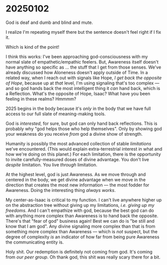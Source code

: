 # 20250102

God is deaf and dumb and blind and mute.

I realize I'm repeating myself there but the sentence doesn't feel right if I fix it.

Which is kind of the point!

I think this works: I've been approaching god-consciousness with my normal slate of empathetic/empathic feelers. But, Awareness itself doesn't have anything so specific as ... the stuff that I get from those senses. We've already discussed how Aloneness doesn't apply outside of Time. In a related way, when I reach out with signals like Hope, _I get back the opposite of Hope_, because up at _that_ level, I'm using signaling that's too complex — and so god hands back the most intelligent thing it _can_ hand back, which is a Reflection. What's the opposite of Hope, Isaac? What have you been feeling in these realms? Hmmmm?

2025 begins in the body because it's _only_ in the body that we have full access to our full slate of meaning-making tools.

God is _interested_, for sure, but god can only hand back reflections. This is probably why "god helps those who help themselves". Only by showing god your weakness do you receive _from_ god a divine show of strength.

Humanity is possibly the most advanced collection of stable _limitations_ we've encountered. (This would explain extra-terrestrial interest in what and how we're doing on this planet.) For each limitation, there is the opportunity to invite carefully-measured doses of divine advantage. You don't live _despite_ limitation. You live _through_ limitation.

At the highest level, god is just Awareness. As we move through and centered in the body, we get divine advantage when we move in the direction that creates the most new information — the most fodder for Awareness. Doing the interesting thing _always works_.

My center-as-Isaac is critical to my function. I can't live anywhere higher up on the abstraction tree without giving up my limitations, _i.e. giving up my freedoms_. And I can't empathize with god, because the best god can do with anything more complex than Awareness is to hand back the opposite. There's that "fear of god" business again! Best we can do is "be still and know that I am god". Any divine signaling more complex than that is from something more complex than Awareness — which is _not_ suspect, but the degree of complexity _is_ an indicator of how far from being pure Awareness the communicating entity is.

Holy shit. Our redemption is definitely not coming from god. It's coming from _our peer group_. Oh thank god, this shit was really scary there for a bit.
